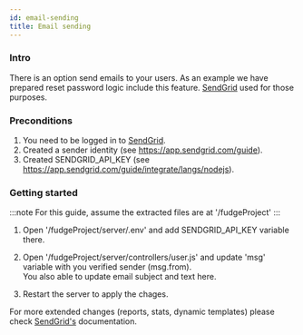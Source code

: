 ```yaml
---
id: email-sending
title: Email sending
---
```


### Intro

There is an option send emails to your users. As an example we have prepared reset password logic include this feature.
[SendGrid](https://sendgrid.com/) used for those purposes. 

### Preconditions

1. You need to be logged in to [SendGrid](https://sendgrid.com/).
2. Created a sender identity (see https://app.sendgrid.com/guide).
3. Created SENDGRID_API_KEY (see https://app.sendgrid.com/guide/integrate/langs/nodejs).

### Getting started

:::note
For this guide, assume the extracted files are at '/fudgeProject'
:::

1. Open '/fudgeProject/server/.env' and add SENDGRID_API_KEY variable there.  
  
2. Open '/fudgeProject/server/controllers/user.js' and update 'msg' variable with you verified sender (msg.from).  
You also able to update email subject and text here.

3. Restart the server to apply the chages.  

For more extended changes (reports, stats, dynamic templates) please check [SendGrid's](https://sendgrid.com/) documentation.
